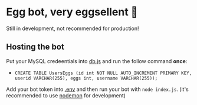 # Egg bot, very eggsellent 🥚

Still in development, not recommended for production!

## Hosting the bot

Put your MySQL credeentials into [db.js](db.js) and run the follow command **once**:

- `CREATE TABLE UsersEggs (id int NOT NULL AUTO_INCREMENT PRIMARY KEY, userid VARCHAR(255), eggs int, username VARCHAR(255));`

Add your bot token into [.env](.env) and then run your bot with `node index.js`.
(it's recommended to use [nodemon](https://nodemon.io/) for development)
